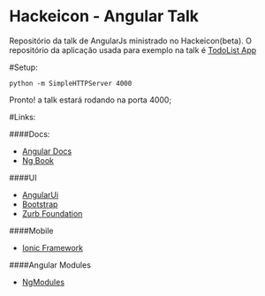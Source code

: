 Hackeicon - Angular Talk
============

Repositório da talk de AngularJs ministrado no Hackeicon(beta). O repositório da aplicação usada para exemplo na talk é [TodoList App](https://github.com/HackEicon/hackeicon-angular-todo.github.io)

#Setup:
```shell
python -m SimpleHTTPServer 4000
```
Pronto! a talk estará rodando na porta 4000;

#Links:

####Docs:
* [Angular Docs](https://angularjs.org/docs)
* [Ng Book](https://www.ng-book.com/)

####UI
* [AngularUi](http://angular-ui.github.io)
* [Bootstrap](http://getbootstrap.com)
* [Zurb Foundation](http://http://foundation.zurb.com/)

####Mobile
* [Ionic Framework](http://ionicframework.com)

####Angular Modules
* [NgModules](http://ngmodules.org)


